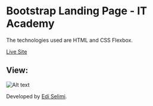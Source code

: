 #  Bootstrap Landing Page - IT Academy

The technologies used are HTML and CSS Flexbox.

[Live Site](https://)


## View:

![Alt text](./img/ "Layout")



Developed by [Edi Selimi](https://ediselimi.com/).